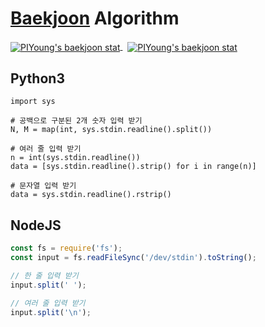 # [Baekjoon](https://www.acmicpc.net) Algorithm

<p>
  <a href="https://solved.ac/dlsdudg15">
    <img align="center" src="http://mazassumnida.wtf/api/v2/generate_badge?boj=dlsdudg15" alt="PIYoung's baekjoon stat" />
  </a>
  &nbsp;
  <a href="https://solved.ac/dlsdudg15">
    <img align="center" src="http://mazandi.herokuapp.com/api?handle=dlsdudg15&theme=dark" alt="PIYoung's baekjoon stat" />
  </a>
</p>

## Python3

```python3
import sys

# 공백으로 구분된 2개 숫자 입력 받기
N, M = map(int, sys.stdin.readline().split())
  
# 여러 줄 입력 받기
n = int(sys.stdin.readline())
data = [sys.stdin.readline().strip() for i in range(n)]
  
# 문자열 입력 받기
data = sys.stdin.readline().rstrip()
```

## NodeJS

```javascript
const fs = require('fs');
const input = fs.readFileSync('/dev/stdin').toString();

// 한 줄 입력 받기
input.split(' ');

// 여러 줄 입력 받기
input.split('\n');
```
